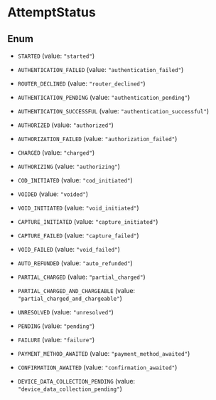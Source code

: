 

# AttemptStatus

## Enum


* `STARTED` (value: `"started"`)

* `AUTHENTICATION_FAILED` (value: `"authentication_failed"`)

* `ROUTER_DECLINED` (value: `"router_declined"`)

* `AUTHENTICATION_PENDING` (value: `"authentication_pending"`)

* `AUTHENTICATION_SUCCESSFUL` (value: `"authentication_successful"`)

* `AUTHORIZED` (value: `"authorized"`)

* `AUTHORIZATION_FAILED` (value: `"authorization_failed"`)

* `CHARGED` (value: `"charged"`)

* `AUTHORIZING` (value: `"authorizing"`)

* `COD_INITIATED` (value: `"cod_initiated"`)

* `VOIDED` (value: `"voided"`)

* `VOID_INITIATED` (value: `"void_initiated"`)

* `CAPTURE_INITIATED` (value: `"capture_initiated"`)

* `CAPTURE_FAILED` (value: `"capture_failed"`)

* `VOID_FAILED` (value: `"void_failed"`)

* `AUTO_REFUNDED` (value: `"auto_refunded"`)

* `PARTIAL_CHARGED` (value: `"partial_charged"`)

* `PARTIAL_CHARGED_AND_CHARGEABLE` (value: `"partial_charged_and_chargeable"`)

* `UNRESOLVED` (value: `"unresolved"`)

* `PENDING` (value: `"pending"`)

* `FAILURE` (value: `"failure"`)

* `PAYMENT_METHOD_AWAITED` (value: `"payment_method_awaited"`)

* `CONFIRMATION_AWAITED` (value: `"confirmation_awaited"`)

* `DEVICE_DATA_COLLECTION_PENDING` (value: `"device_data_collection_pending"`)



